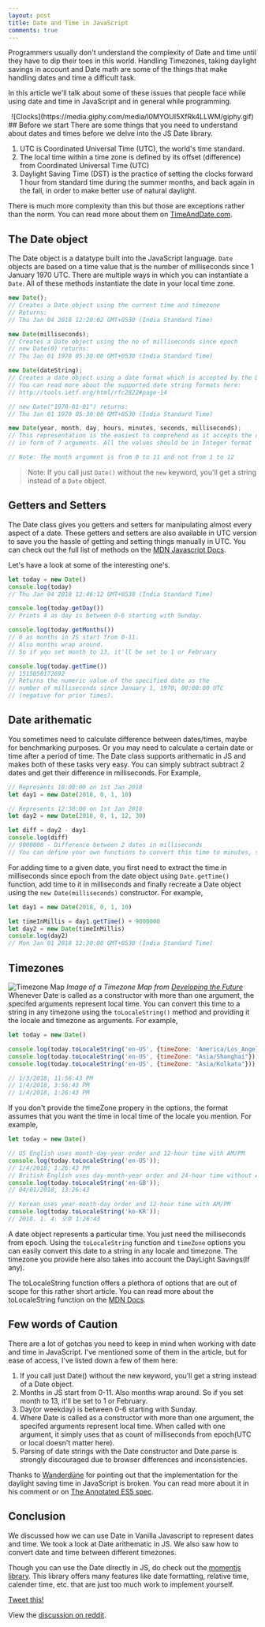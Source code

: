 ```yaml
---
layout: post
title: Date and Time in JavaScript
comments: true
---
```


Programmers usually don't understand the complexity of Date and time until they have to dip their toes in this world. Handling Timezones, taking daylight savings in account and Date math are some of the things that make handling dates and time a difficult task.

In this article we'll talk about some of these issues that people face while using date and time in JavaScript and in general while programming.

<div style="text-align:center">![Clocks](https://media.giphy.com/media/l0MYOUI5XfRk4LLWM/giphy.gif)</div>
## Before we start
There are some things that you need to understand about dates and times before we delve into the JS Date library.

1. UTC is Coordinated Universal Time (UTC), the world's time standard.
2. The local time within a time zone is defined by its offset (difference) from Coordinated Universal Time (UTC)
3. Daylight Saving Time (DST) is the practice of setting the clocks forward 1 hour from standard time during the summer months, and back again in the fall, in order to make better use of natural daylight. 

There is much more complexity than this but those are exceptions rather than the norm. You can read more about them on [TimeAndDate.com](https://www.timeanddate.com/time/time-zones.html).

## The Date object
The Date object is a datatype built into the JavaScript language. `Date` objects are based on a time value that is the number of milliseconds since 1 January 1970 UTC. There are multiple ways in which you can instantiate a `Date`. All of these methods instantiate the date in your local time zone.

```js
new Date();
// Creates a Date object using the current time and timezone
// Returns: 
// Thu Jan 04 2018 12:20:02 GMT+0530 (India Standard Time)

new Date(milliseconds);
// Creates a Date object using the no of milliseconds since epoch
// new Date(0) returns: 
// Thu Jan 01 1970 05:30:00 GMT+0530 (India Standard Time)

new Date(dateString);
// Creates a date object using a date format which is accepted by the Date.parse method.
// You can read more about the supported date string formats here:
// http://tools.ietf.org/html/rfc2822#page-14

// new Date("1970-01-01") returns: 
// Thu Jan 01 1970 05:30:00 GMT+0530 (India Standard Time)

new Date(year, month, day, hours, minutes, seconds, milliseconds);
// This representation is the easiest to comprehend as it accepts the date 
// in form of 7 arguments. All the values should be in Integer format

// Note: The month argument is from 0 to 11 and not from 1 to 12
```

> Note: If you call just `Date()` without the `new` keyword, you'll get a string instead of a `Date` object.

## Getters and Setters
The Date class gives you getters and setters for manipulating almost every aspect of a date. These getters and setters are also available in UTC version to save you the hassle of getting and setting things manually in UTC. You can check out the full list of methods on the [MDN Javascript Docs](https://developer.mozilla.org/en-US/docs/Web/JavaScript/Reference/Global_Objects/Date). 

Let's have a look at some of the interesting one's. 

```js
let today = new Date()
console.log(today)
// Thu Jan 04 2018 12:46:12 GMT+0530 (India Standard Time)

console.log(today.getDay())
// Prints 4 as day is between 0-6 starting with Sunday.

console.log(today.getMonths())
// 0 as months in JS start from 0-11. 
// Also months wrap around. 
// So if you set month to 13, it'll be set to 1 or February

console.log(today.getTime())
// 1515050172692
// Returns the numeric value of the specified date as the 
// number of milliseconds since January 1, 1970, 00:00:00 UTC
// (negative for prior times).
```

## Date arithematic
You sometimes need to calculate difference between dates/times, maybe for benchmarking purposes. Or you may need to calculate a certain date or time after a period of time. The Date class supports arithematic in JS and makes both of these tasks very easy. You can simply subtract subtract 2 dates and get their difference in milliseconds. For Example,

```js
// Represents 10:00:00 on 1st Jan 2018
let day1 = new Date(2018, 0, 1, 10) 

// Represents 12:30:00 on 1st Jan 2018
let day2 = new Date(2018, 0, 1, 12, 30)

let diff = day2 - day1
console.log(diff)
// 9000000 - Difference between 2 dates in milliseconds
// You can define your own functions to convert this time to minutes, seconds, etc.
```

For adding time to a given date, you first need to extract the time in milliseconds since epoch from the date object using `Date.getTime()` function, add time to it in milliseconds and finally recreate a Date object using the `new Date(milliseconds)` constructor. For example,

```js
let day1 = new Date(2018, 0, 1, 10) 

let timeInMillis = day1.getTime() + 9000000
let day2 = new Date(timeInMillis)
console.log(day2)
// Mon Jan 01 2018 12:30:00 GMT+0530 (India Standard Time)
```

## Timezones
![Timezone Map](http://www.developingthefuture.net/wp-content/uploads/2013/07/localization-timezones.png)
*Image of a Timezone Map from [Developing the Future](http://www.developingthefuture.net)*
Whenever Date is called as a constructor with more than one argument, the specifed arguments represent local time. You can convert this time to a string in any timezone using the `toLocaleString()` method and providing it the locale and timezone as arguments. For example,

```js
let today = new Date()

console.log(today.toLocaleString('en-US', {timeZone: 'America/Los_Angeles'}));
console.log(today.toLocaleString('en-US', {timeZone: "Asia/Shanghai"}));
console.log(today.toLocaleString('en-US', {timeZone: "Asia/Kolkata"}));

// 1/3/2018, 11:56:43 PM
// 1/4/2018, 3:56:43 PM
// 1/4/2018, 1:26:43 PM
```

If you don't provide the timeZone propery in the options, the format assumes that you want the time in local time of the locale you mention. For example,

```js
let today = new Date()

// US English uses month-day-year order and 12-hour time with AM/PM
console.log(today.toLocaleString('en-US'));
// 1/4/2018, 1:26:43 PM
// British English uses day-month-year order and 24-hour time without AM/PM
console.log(today.toLocaleString('en-GB'));
// 04/01/2018, 13:26:43

// Korean uses year-month-day order and 12-hour time with AM/PM
console.log(today.toLocaleString('ko-KR'));
// 2018. 1. 4. 오후 1:26:43
```

A date object represents a particular time. You just need the milliseconds from epoch. Using the `toLocaleString` function and `timeZone` options you can easily convert this date to a string in any locale and timezone. The timezone you provide here also takes into account the DayLight Savings(If any).

The toLocaleString function offers a plethora of options that are out of scope for this rather short article. You can read more about the toLocaleString function on the [MDN Docs](https://developer.mozilla.org/en-US/docs/Web/JavaScript/Reference/Global_Objects/Date/toLocaleString).

## Few words of Caution
There are a lot of gotchas you need to keep in mind when working with date and time in JavaScript. I've mentioned some of them in the article, but for ease of access, I've listed down a few of them here:

1. If you call just Date() without the new keyword, you’ll get a string instead of a Date object.
2. Months in JS start from 0-11. Also months wrap around. So if you set month to 13, it'll be set to 1 or February.
3. Day(or weekday) is between 0-6 starting with Sunday.
4. Where Date is called as a constructor with more than one argument, the specifed arguments represent local time. When called with one argument, it simply uses that as count of milliseconds from epoch(UTC or local doesn't matter here).
5. Parsing of date strings with the Date constructor and Date.parse is strongly discouraged due to browser differences and inconsistencies.

Thanks to [Wanderdüne](https://disqus.com/by/wanderdne/) for pointing out that the implementation for the daylight saving time in JavaScript is broken. You can read more about it in his comment or on [The Annotated ES5 spec](http://es5.github.io/#x15.9.1.8).

## Conclusion
We discussed how we can use Date in Vanilla Javascript to represent dates and time. We took a look at Date arithematic in JS. We also saw how to convert date and time between different timezones. 

Though you can use the Date directly in JS, do check out the [momentjs library](http://momentjs.com/). This library offers many features like date formatting, relative time, calender time, etc. that are just too much work to implement yourself. 

[Tweet this!](https://twitter.com/intent/tweet?text="Date%20and%20Time%20in%20JS"&url="https://ayushgp.github.io/date-and-time-in-javascript"&via=ayushgp)

View the [discussion on reddit](https://www.reddit.com/r/javascript/comments/7o1t0r/date_and_time_in_javascript/).
